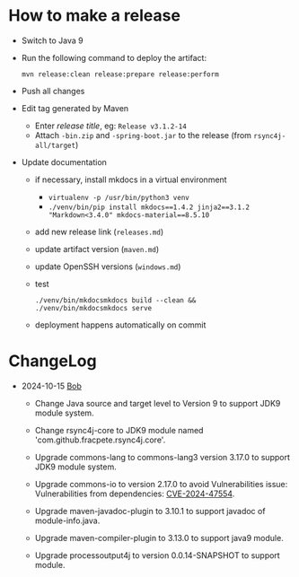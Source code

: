 How to make a release
=====================

* Switch to Java 9
* Run the following command to deploy the artifact:

  ```
  mvn release:clean release:prepare release:perform
  ```

* Push all changes
* Edit tag generated by Maven 

  * Enter *release title*, eg: `Release v3.1.2-14`
  * Attach `-bin.zip` and `-spring-boot.jar` to the release 
    (from `rsync4j-all/target`)

* Update documentation

  * if necessary, install mkdocs in a virtual environment
    
    * `virtualenv -p /usr/bin/python3 venv`
    * `./venv/bin/pip install mkdocs==1.4.2 jinja2==3.1.2 "Markdown<3.4.0" mkdocs-material==8.5.10`
    
  * add new release link (`releases.md`)
  * update artifact version (`maven.md`)
  * update OpenSSH versions (`windows.md`)
  * test 
    
    ```
    ./venv/bin/mkdocsmkdocs build --clean && ./venv/bin/mkdocsmkdocs serve
    ```
    
  * deployment happens automatically on commit

ChangeLog
=====================

* 2024-10-15 [Bob](mailto:bo.yang@telecwin.com)

  * Change Java source and target level to Version 9 to support JDK9 module system.

  * Change rsync4j-core to JDK9 module named 'com.github.fracpete.rsync4j.core'.

  * Upgrade commons-lang to commons-lang3 version 3.17.0 to support JDK9 module system.
  
  * Upgrade commons-io to version 2.17.0 to avoid Vulnerabilities issue: Vulnerabilities from dependencies: [CVE-2024-47554](https://cve.mitre.org/cgi-bin/cvename.cgi?name=CVE-2024-47554).

  * Upgrade maven-javadoc-plugin to 3.10.1 to support javadoc of module-info.java.

  * Upgrade maven-compiler-plugin to 3.13.0 to support java9 module.

  * Upgrade processoutput4j to version 0.0.14-SNAPSHOT to support module.
